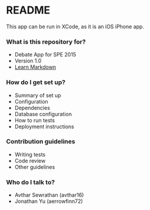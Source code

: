 # README #

This app can be run in XCode, as it is an iOS iPhone app.
### What is this repository for? ###

* Debate App for SPE 2015
* Version 1.0
* [Learn Markdown](https://bitbucket.org/tutorials/markdowndemo)

### How do I get set up? ###

* Summary of set up
* Configuration
* Dependencies
* Database configuration
* How to run tests
* Deployment instructions

### Contribution guidelines ###

* Writing tests
* Code review
* Other guidelines

### Who do I talk to? ###

* Avthar Sewrathan (avthar16)
* Jonathan Yu (aerrowfinn72)